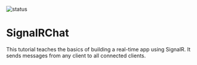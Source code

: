 
![status](https://img.shields.io/badge/status-complete-success)

# SignalRChat
This tutorial teaches the basics of building a real-time app using SignalR. It sends messages from any client to all connected clients.
